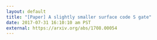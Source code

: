 ```yaml
---
layout: default
title: "[Paper] A slightly smaller surface code S gate"
date: 2017-07-31 16:10:10 am PST
external: https://arxiv.org/abs/1708.00054
---
```

